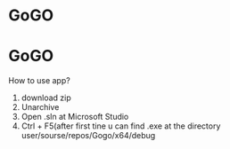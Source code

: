 # GoGO
# GoGO
How to use app?
1. download zip
2. Unarchive
3. Open .sln at Microsoft Studio
4. Ctrl + F5(after first tine u can find .exe at the directory user/sourse/repos/Gogo/x64/debug
